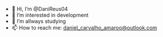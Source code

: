 - 👋 Hi, I’m @DaniReus04
- 👀 I’m interested in development
- 🌱 I’m allways studying
- 📫 How to reach me: daniel_carvalho_amaroo@outlook.com

<!---
DaniReus04/DaniReus04 is a ✨ special ✨ repository because its `README.md` (this file) appears on your GitHub profile.
You can click the Preview link to take a look at your changes.
--->
